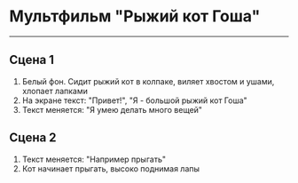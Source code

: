 # Мультфильм **"Рыжий кот Гоша"**
------------------------------
## Сцена 1
1. Белый фон. Сидит рыжий кот в колпаке, виляет хвостом и ушами, хлопает лапками
2. На экране текст: "Привет!", "Я - большой рыжий кот Гоша"
3. Текст меняется: "Я умею делать много вещей" 
## Сцена 2
1. Текст меняется: "Например прыгать"
2. Кот начинает прыгать, высоко поднимая лапы 

